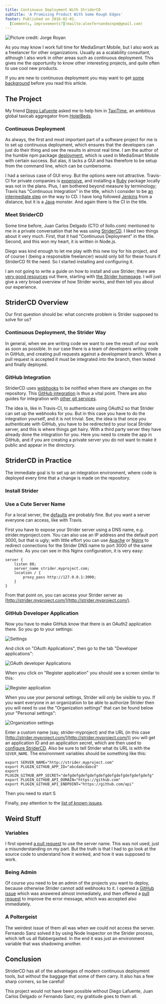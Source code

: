 ```yaml
---
title: Continuous Deployment With StriderCD
subtitle: 'A Promising Product With Some Rough Edges'
footer: Published on 2016-02-01.
  [Comments, improvements?](mailto:alexfernandeznpm@gmail.com)
---
```


![Picture credit: [Jorge Royan](https://commons.wikimedia.org/wiki/File:Vienna_-_Vintage_Franz_Zajizek_Astronomical_Clock_machinery_-_0537.jpg)](pics/deployment.jpg "Vintage Franz Zajizek Astronomical Clock machinery")

As you may know I work full time for MediaSmart Mobile,
but I also work as a freelancer for other organizations.
Usually as a scalability consultant,
although I also work in other areas
such as continuous deployment.
This gives me the opportunity to know other interesting projects,
and quite often to use cool new products.

If you are new to continuous deployment
you may want to get
[some background](http://alexfernandez.github.io/2012/continuous-deployment.html)
before you read this article.

## The Project

My friend [Diego Lafuente](https://twitter.com/tufosa)
asked me to help him in
[TaxiTime](http://taxitime.com),
an ambitious global taxicab aggregator from
[HotelBeds](http://www.hotelbeds.com/home).

### Continuous Deployment

As always, the first and most important part of a software project for me
is to set up continuous deployment,
which ensures that the developers can just do their thing
and see the results in almost real time.
I am the author of the humble npm package
[deployment](https://www.npmjs.com/package/deployment),
which is used in MediaSmart Mobile with certain success.
But alas, it lacks a GUI and has therefore to be setup from the command line,
which can be cumbersome.

I had a serious case of GUI envy.
But the options were not attractive.
Travis-CI for private companies is
[expensive](https://travis-ci.com/plans),
and installing a
[Ruby](https://github.com/travis-ci/travis-ci)
package locally was not in the plans.
Plus, I am bothered beyond measure by terminology;
Travis has "Continuous Integration" in the title,
which I consider to be
[an intermediate step](http://alexfernandez.github.io/2012/continuous-deployment.html)
on the way to CD.
I have long followed [Jenkins](https://jenkins-ci.org/)
from a distance,
but it is a
[Java](https://github.com/jenkinsci/jenkins) monster.
And again there is the CI in the title.

### Meet StriderCD

Some time before, Juan Carlos Delgado (CTO of llollo.com)
mentioned to me in a private conversation that he was using
[StriderCD](http://stridercd.com).
I liked two things about it very much.
First, that it had "Continuous Deployment" in the title.
Second, and this won my heart, it is written in Node.js.

Diego was kind enough to let me play with this new toy for his project,
and of course I (being a responsible freelancer)
would only bill for these hours if StriderCD fit the need.
So I started installing and configuring it.

I am not going to write a guide on how to install and use Strider;
there are
[very good resources](https://futurestud.io/blog/strider-getting-started-platform-overview)
out there,
starting with
[the Strider homepage](https://github.com/Strider-CD/strider#overview).
I will just give a very broad overview of how Strider works,
and then tell you about our experience.

## StriderCD Overview

Our first question should be:
what concrete problem is Strider supposed to solve for us?

### Continuous Deployment, the Strider Way

In general, when we are writing code we want to see the result of our work
as soon as possible.
In our case there is a team of developers writing code in GitHub,
and creating pull requests against a development branch.
When a pull request is accepted it must be integrated into the branch,
then tested and finally deployed.

### GitHub Integration

StriderCD uses [webhooks](https://developer.github.com/webhooks/)
to be notified when there are changes on the repository.
This [GitHub integration](https://github.com/Strider-CD/strider-github)
is thus a vital point.
There are also guides for integration with
[other git services](https://github.com/Strider-CD/strider#additional-configurations).

The idea is, like in Travis-CI,
to authenticate using OAuth2 so that Strider
can set up the webhooks for you.
But in this case you have to do the integration yourself,
and it is not trivial.
See, the idea is that once you authenticate with GitHub,
you have to be redirected to your local Strider server,
and this is where things get hairy.
With a third party server they have already done the integration for you.
Here you need to create the app in GitHub,
and if you are creating a private server
you do not want to make it public and appear in the directory.

## StriderCD in Practice

The immediate goal is to set up an integration environment,
where code is deployed every time that a change is made on the repository.

### Install Strider

### Use a Cute Server Name

For a local server, the
[defaults](https://github.com/Strider-CD/strider-github#required-configuration)
are probably fine.
But you want a server everyone can access,
like with Travis.

First you have to expose your Strider server using a DNS name,
e.g. strider.myproject.com.
You can also use an IP address and the default port 3000,
but that is ugly;
with little effort you can use
[Apache](https://www.digitalocean.com/community/tutorials/how-to-use-apache-http-server-as-reverse-proxy-using-mod_proxy-extension)
or
[Nginx](https://www.nginx.com/resources/admin-guide/reverse-proxy/)
to redirect connections for the Strider DNS name to port 3000 of the same machine.
As you can see in this Nginx configuration,
it is very easy:

```
server {
    listen 80;
    server_name strider.myproject.com;
    location / {
        proxy_pass http://127.0.0.1:3000;
    }
}
```

From that point on,
you can access your Strider server as
[http://strider.myproject.com/](http://strider.myproject.com/).

### GitHub Developer Application

Now you have to make GitHub know that there is an OAuth2 application there.
So you go to your settings:

![Settings](pics/settings.png "Your GitHub settings")

And click on "OAuth Applications", then go to the tab "Developer applications":

![OAuth developer Applications](pics/dev-applications.png "Your developer applications")

When you click on "Register application" you should see a screen similar to this:

![Register application](pics/register-application.png "Register a new developer applications")

When you use your personal settings,
Strider will only be visible to you.
If you want everyone in an organization to be able to authorize Strider
then you will need to use the "Organization settings"
that can be found below your "Personal settings":

![Organization settings](pics/org-settings.png "Organization settings below Personal settings")

Enter a custom name (say, strider-myproject)
and the URL
(in this case [http://strider.myproject.com/](http://strider.myproject.com/))
you will get an application ID and an application secret,
which are then used to
[configure StriderCD](https://github.com/Strider-CD/strider-github#required-configuration).
Also be sure to tell Strider what its URL is with the `SEVER_NAME`.
The environment variables should be something like this:

```
export SERVER_NAME="http://strider.myproject.com"
export PLUGIN_GITHUB_APP_ID="abcdabcdabcd"
export PLUGIN_GITHUB_APP_SECRET="defgdefgdefgdefgdefgdefgdefgdefgdefgdefg"
export PLUGIN_GITHUB_API_DOMAIN="https://github.com"
export PLUGIN_GITHUB_API_ENDPOINT="https://github.com/api"
```

Then you need to start S

Finally, pay attention to the
[list of known issues](https://github.com/Strider-CD/strider-github#known-issues-with-githubcom).

## Weird Stuff

### Variables

I first opened
[a pull request](https://github.com/Strider-CD/strider-github/pull/59)
to use the server name.
This was not used, just a misunderstanding on my part.
But the truth is that I had to go look at the source code to understand how it worked,
and how it was supposed to work.

### Being Admin

Of course you need to be an admin of the projects you want to deploy,
because otherwise Strider cannot add webhooks to it.
I opened a
[GitHub issue](https://github.com/Strider-CD/strider-github/issues/60)
which was answered almost immediately,
and then offered a
[pull request](https://github.com/Strider-CD/strider-github/pull/61)
to improve the error message,
which was accepted also immediately.

### A Poltergeist

The weirdest issue of them all was when we could not access
the server.
Fernando Sanz solved it by using Node Inspector on the Strider process,
which left us all flabbergasted.
In the end it was just an environment variable that was shadowing another.

## Conclusion

StriderCD has all of the advantages of modern continuous deployment tools,
but without the baggage that some of them carry.
It also has a few sharp corners,
so be careful!

This project would not have been possible without Diego Lafuente,
Juan Carlos Delgado or Fernando Sanz;
my gratitude goes to them all.

